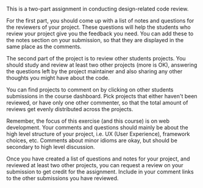 This is a two-part assignment in conducting design-related code review.

For the first part, you should come up with a list of notes and questions for the reviewers of your project.  These questions will help the students who review your project give you the feedback you need.  You can add these to the notes section on your submission, so that they are displayed in the same place as the comments.

The second part of the project is to review other students projects.  You should study and review at least two other projects (more is OK), answering the questions left by the project maintainer and also sharing any other thoughts you might have about the code.  

You can find projects to comment on by clicking on other students submissions in the course dashboard.  Pick projects that either haven't been reviewed, or have only one other commenter, so that the total amount of reviews get evenly distributed across the projects.

Remember, the focus of this exercise (and this course) is on web development.  Your comments and questions should mainly be about the high level structure of your project, i.e. UX (User Experience), framework choices, etc.  Comments about minor idioms are okay, but should be secondary to high level discussion.

Once you have created a list of questions and notes for your project, and reviewed at least two other projects, you can request a review on your submission to get credit for the assignment.  Include in your comment links to the other submissions you have reviewed.